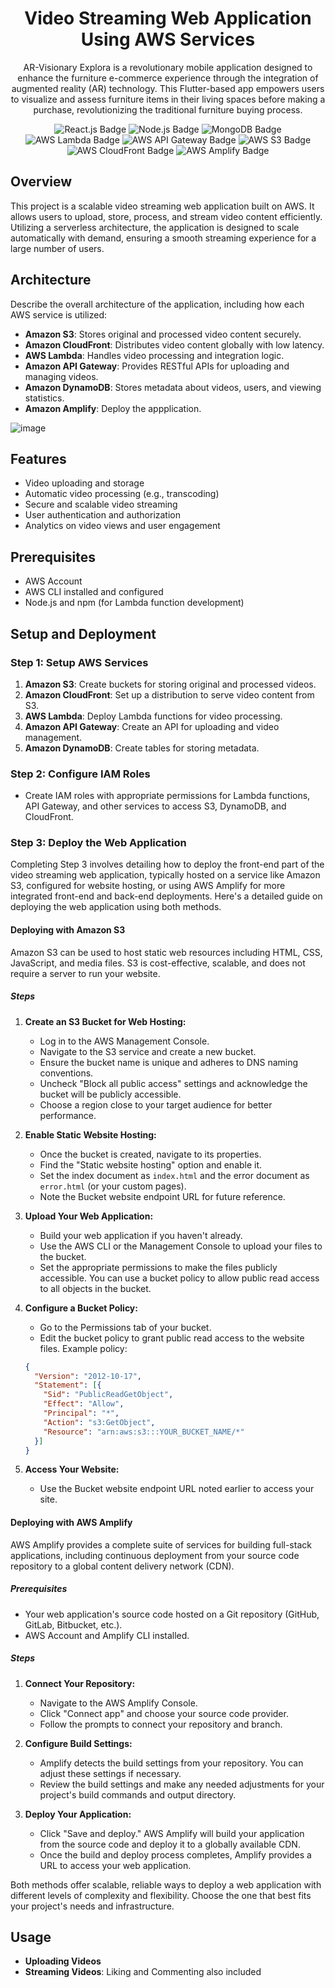 <p align="center">
  <h1 align="center">Video Streaming Web Application Using AWS Services
</h1>
     <p align="center">
   AR-Visionary Explora is a revolutionary mobile application designed to enhance the furniture e-commerce experience through the integration of augmented reality (AR) technology. This Flutter-based app empowers users to visualize and assess furniture items in their living spaces before making a purchase, revolutionizing the traditional furniture buying process.
  </p>
</p>
<div align="center">

  ![React.js Badge](https://img.shields.io/badge/React.js-61DAFB?style=for-the-badge&logo=react&logoColor=white)
  ![Node.js Badge](https://img.shields.io/badge/Node.js-339933?style=for-the-badge&logo=node.js&logoColor=white)
  ![MongoDB Badge](https://img.shields.io/badge/MongoDB-47A248?style=for-the-badge&logo=mongodb&logoColor=white)
  ![AWS Lambda Badge](https://img.shields.io/badge/AWS_Lambda-FF9900?style=for-the-badge&logo=amazonaws&logoColor=white)
  ![AWS API Gateway Badge](https://img.shields.io/badge/AWS_API_Gateway-FF9900?style=for-the-badge&logo=amazonaws&logoColor=white)
  ![AWS S3 Badge](https://img.shields.io/badge/AWS_S3-FF9900?style=for-the-badge&logo=amazonaws&logoColor=white)
  ![AWS CloudFront Badge](https://img.shields.io/badge/AWS_CloudFront-FF9900?style=for-the-badge&logo=amazonaws&logoColor=white)
  ![AWS Amplify Badge](https://img.shields.io/badge/AWS_Amplify-FF9900?style=for-the-badge&logo=amazonaws&logoColor=white)
</div>




## Overview

This project is a scalable video streaming web application built on AWS. It allows users to upload, store, process, and stream video content efficiently. Utilizing a serverless architecture, the application is designed to scale automatically with demand, ensuring a smooth streaming experience for a large number of users.

## Architecture

Describe the overall architecture of the application, including how each AWS service is utilized:

- **Amazon S3**: Stores original and processed video content securely.
- **Amazon CloudFront**: Distributes video content globally with low latency.
- **AWS Lambda**: Handles video processing and integration logic.
- **Amazon API Gateway**: Provides RESTful APIs for uploading and managing videos.
- **Amazon DynamoDB**: Stores metadata about videos, users, and viewing statistics.
- **Amazon Amplify**: Deploy the appplication.

![image](https://github.com/PasanAbeysekara/video-streaming-web-app-using-aws-services/assets/69195287/963dd89f-2657-4987-bf63-004fd8b4d90a)

## Features

- Video uploading and storage
- Automatic video processing (e.g., transcoding)
- Secure and scalable video streaming
- User authentication and authorization
- Analytics on video views and user engagement

## Prerequisites

- AWS Account
- AWS CLI installed and configured
- Node.js and npm (for Lambda function development)

## Setup and Deployment

### Step 1: Setup AWS Services

1. **Amazon S3**: Create buckets for storing original and processed videos.
2. **Amazon CloudFront**: Set up a distribution to serve video content from S3.
3. **AWS Lambda**: Deploy Lambda functions for video processing.
4. **Amazon API Gateway**: Create an API for uploading and video management.
5. **Amazon DynamoDB**: Create tables for storing metadata.

### Step 2: Configure IAM Roles

- Create IAM roles with appropriate permissions for Lambda functions, API Gateway, and other services to access S3, DynamoDB, and CloudFront.

### Step 3: Deploy the Web Application

Completing Step 3 involves detailing how to deploy the front-end part of the video streaming web application, typically hosted on a service like Amazon S3, configured for website hosting, or using AWS Amplify for more integrated front-end and back-end deployments. Here's a detailed guide on deploying the web application using both methods.

#### Deploying with Amazon S3

Amazon S3 can be used to host static web resources including HTML, CSS, JavaScript, and media files. S3 is cost-effective, scalable, and does not require a server to run your website.

##### Steps

1. **Create an S3 Bucket for Web Hosting:**
   - Log in to the AWS Management Console.
   - Navigate to the S3 service and create a new bucket.
   - Ensure the bucket name is unique and adheres to DNS naming conventions.
   - Uncheck "Block all public access" settings and acknowledge the bucket will be publicly accessible.
   - Choose a region close to your target audience for better performance.

2. **Enable Static Website Hosting:**
   - Once the bucket is created, navigate to its properties.
   - Find the "Static website hosting" option and enable it.
   - Set the index document as `index.html` and the error document as `error.html` (or your custom pages).
   - Note the Bucket website endpoint URL for future reference.

3. **Upload Your Web Application:**
   - Build your web application if you haven't already.
   - Use the AWS CLI or the Management Console to upload your files to the bucket.
   - Set the appropriate permissions to make the files publicly accessible. You can use a bucket policy to allow public read access to all objects in the bucket.

4. **Configure a Bucket Policy:**
   - Go to the Permissions tab of your bucket.
   - Edit the bucket policy to grant public read access to the website files. Example policy:

    ```json
    {
      "Version": "2012-10-17",
      "Statement": [{
        "Sid": "PublicReadGetObject",
        "Effect": "Allow",
        "Principal": "*",
        "Action": "s3:GetObject",
        "Resource": "arn:aws:s3:::YOUR_BUCKET_NAME/*"
      }]
    }
    ```

5. **Access Your Website:**
   - Use the Bucket website endpoint URL noted earlier to access your site.

#### Deploying with AWS Amplify

AWS Amplify provides a complete suite of services for building full-stack applications, including continuous deployment from your source code repository to a global content delivery network (CDN).

##### Prerequisites

- Your web application's source code hosted on a Git repository (GitHub, GitLab, Bitbucket, etc.).
- AWS Account and Amplify CLI installed.

##### Steps

1. **Connect Your Repository:**
   - Navigate to the AWS Amplify Console.
   - Click "Connect app" and choose your source code provider.
   - Follow the prompts to connect your repository and branch.

2. **Configure Build Settings:**
   - Amplify detects the build settings from your repository. You can adjust these settings if necessary.
   - Review the build settings and make any needed adjustments for your project's build commands and output directory.

3. **Deploy Your Application:**
   - Click "Save and deploy." AWS Amplify will build your application from the source code and deploy it to a globally available CDN.
   - Once the build and deploy process completes, Amplify provides a URL to access your web application.

Both methods offer scalable, reliable ways to deploy a web application with different levels of complexity and flexibility. Choose the one that best fits your project's needs and infrastructure.

## Usage

- **Uploading Videos**
- **Streaming Videos**: Liking and Commenting also included 
